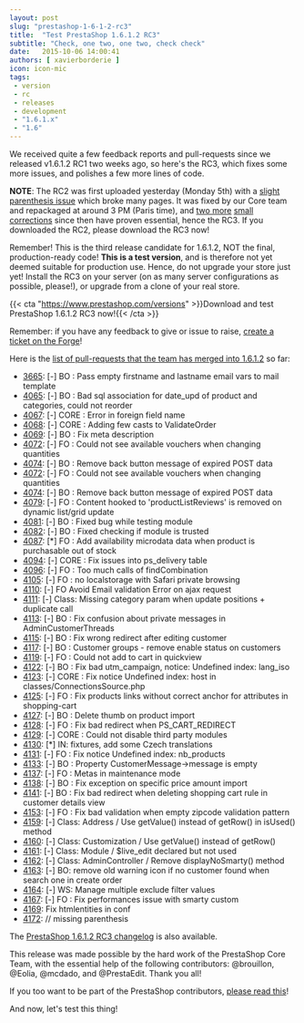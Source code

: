 ```yaml
---
layout: post
slug: "prestashop-1-6-1-2-rc3"
title:  "Test PrestaShop 1.6.1.2 RC3"
subtitle: "Check, one two, one two, check check"
date:   2015-10-06 14:00:41
authors: [ xavierborderie ]
icon: icon-mic
tags:
 - version
 - rc
 - releases
 - development
 - "1.6.1.x"
 - "1.6"
---
```


We received quite a few feedback reports and pull-requests since we released v1.6.1.2 RC1 two weeks ago, so here's the RC3, which fixes some more issues, and polishes a few more lines of code.

<b>NOTE</b>: The RC2 was first uploaded yesterday (Monday 5th) with a [slight parenthesis issue](https://github.com/PrestaShop/PrestaShop/pull/4172/files) which broke many pages. It was fixed by our Core team and repackaged at around 3 PM (Paris time), and [two more](https://github.com/PrestaShop/PrestaShop/commit/cf2901d3a3c2e7ff3ffe23092ea99cb5fa753192) [small corrections](https://github.com/PrestaShop/PrestaShop/commit/6b2d200ea0148f12932b9796986e3ec155397b72) since then have proven essential, hence the RC3. If you downloaded the RC2, please download the RC3 now!

Remember! This is the third release candidate for 1.6.1.2, NOT the final, production-ready code! <b>This is a test version</b>, and is therefore not yet deemed suitable for production use. Hence, do not upgrade your store just yet! Install the RC3 on your server (on as many server configurations as possible, please!), or upgrade from a clone of your real store.

{{< cta "https://www.prestashop.com/versions" >}}Download and test PrestaShop 1.6.1.2 RC3 now!{{< /cta >}}

Remember: if you have any feedback to give or issue to raise, [create a ticket on the Forge](http://doc.prestashop.com/display/PS16/How+to+use+the+Forge+to+contribute+to+PrestaShop)!

Here is the [list of pull-requests that the team has merged into 1.6.1.2](https://github.com/PrestaShop/PrestaShop/pulls?page=1&q=is%3Apr+base%3A1.6.1.x+is%3Aclosed+merged%3A%3E2015-08-17&utf8=%E2%9C%93) so far:

 * [3665](https://github.com/PrestaShop/PrestaShop/pull/3665): [-] BO : Pass empty firstname and lastname email vars to mail template
 * [4065](https://github.com/PrestaShop/PrestaShop/pull/4065): [-] BO : Bad sql association for date_upd of product and categories, could not reorder
 * [4067](https://github.com/PrestaShop/PrestaShop/pull/4067): [-] CORE : Error in foreign field name
 * [4068](https://github.com/PrestaShop/PrestaShop/pull/4068): [-] CORE : Adding few casts to ValidateOrder
 * [4069](https://github.com/PrestaShop/PrestaShop/pull/4069): [-] BO : Fix meta description
 * [4072](https://github.com/PrestaShop/PrestaShop/pull/4072): [-] FO : Could not see available vouchers when changing quantities
 * [4074](https://github.com/PrestaShop/PrestaShop/pull/4074): [-] BO : Remove back button message of expired POST data
 * [4072](https://github.com/PrestaShop/PrestaShop/pull/4072): [-] FO : Could not see available vouchers when changing quantities
 * [4074](https://github.com/PrestaShop/PrestaShop/pull/4074): [-] BO : Remove back button message of expired POST data
 * [4079](https://github.com/PrestaShop/PrestaShop/pull/4079): [-] FO : Content hooked to 'productListReviews' is removed on dynamic list/grid update
 * [4081](https://github.com/PrestaShop/PrestaShop/pull/4081): [-] BO : Fixed bug while testing module
 * [4082](https://github.com/PrestaShop/PrestaShop/pull/4082): [-] BO : Fixed checking if module is trusted
 * [4087](https://github.com/PrestaShop/PrestaShop/pull/4087): [*] FO : Add availability microdata data when product is purchasable out of stock
 * [4094](https://github.com/PrestaShop/PrestaShop/pull/4094): [-] CORE : Fix issues into ps_delivery table
 * [4096](https://github.com/PrestaShop/PrestaShop/pull/4096): [-] FO : Too much calls of findCombination
 * [4105](https://github.com/PrestaShop/PrestaShop/pull/4105): [-] FO : no localstorage with Safari private browsing
 * [4110](https://github.com/PrestaShop/PrestaShop/pull/4110): [-] FO Avoid Email validation Error on ajax request
 * [4111](https://github.com/PrestaShop/PrestaShop/pull/4111): [-] Class: Missing category param when update positions + duplicate call 
 * [4113](https://github.com/PrestaShop/PrestaShop/pull/4113): [-] BO : Fix confusion about private messages in AdminCustomerThreads
 * [4115](https://github.com/PrestaShop/PrestaShop/pull/4115): [-] BO : Fix wrong redirect after editing customer
 * [4117](https://github.com/PrestaShop/PrestaShop/pull/4117): [-] BO : Customer groups - remove enable status on customers
 * [4119](https://github.com/PrestaShop/PrestaShop/pull/4119): [-] FO : Could not add to cart in quickview
 * [4122](https://github.com/PrestaShop/PrestaShop/pull/4122): [-] BO : Fix bad utm_campaign, notice: Undefined index: lang_iso
 * [4123](https://github.com/PrestaShop/PrestaShop/pull/4123): [-] CORE : Fix notice Undefined index: host in classes/ConnectionsSource.php
 * [4125](https://github.com/PrestaShop/PrestaShop/pull/4125): [-] FO : Fix products links without correct anchor for attributes in shopping-cart
 * [4127](https://github.com/PrestaShop/PrestaShop/pull/4127): [-] BO : Delete thumb on product import
 * [4128](https://github.com/PrestaShop/PrestaShop/pull/4128): [-] FO : Fix bad redirect when PS_CART_REDIRECT
 * [4129](https://github.com/PrestaShop/PrestaShop/pull/4129): [-] CORE : Could not disable third party modules
 * [4130](https://github.com/PrestaShop/PrestaShop/pull/4130): [*] IN: fixtures, add some Czech translations
 * [4131](https://github.com/PrestaShop/PrestaShop/pull/4131): [-] FO : Fix notice Undefined index: nb_products
 * [4133](https://github.com/PrestaShop/PrestaShop/pull/4133): [-] BO : Property CustomerMessage->message is empty
 * [4137](https://github.com/PrestaShop/PrestaShop/pull/4137): [-] FO : Metas in maintenance mode
 * [4138](https://github.com/PrestaShop/PrestaShop/pull/4138): [-] BO : Fix exception on specific price amount import
 * [4141](https://github.com/PrestaShop/PrestaShop/pull/4141): [-] BO : Fix bad redirect when deleting shopping cart rule in customer details view
 * [4153](https://github.com/PrestaShop/PrestaShop/pull/4153): [-] FO : Fix bad validation when empty zipcode validation pattern
 * [4159](https://github.com/PrestaShop/PrestaShop/pull/4159): [-] Class: Address / Use getValue() instead of getRow() in isUsed() method
 * [4160](https://github.com/PrestaShop/PrestaShop/pull/4160): [-] Class: Customization / Use getValue() instead of getRow()
 * [4161](https://github.com/PrestaShop/PrestaShop/pull/4161): [-] Class: Module / $live_edit declared but not used
 * [4162](https://github.com/PrestaShop/PrestaShop/pull/4162): [-] Class: AdminController / Remove displayNoSmarty() method
 * [4163](https://github.com/PrestaShop/PrestaShop/pull/4163): [-] BO: remove old warning icon if no customer found when search one in create order
 * [4164](https://github.com/PrestaShop/PrestaShop/pull/4164): [-] WS: Manage multiple exclude filter values
 * [4167](https://github.com/PrestaShop/PrestaShop/pull/4167): [-] FO : Fix performances issue with smarty custom
 * [4169](https://github.com/PrestaShop/PrestaShop/pull/4169): Fix htmlentities in conf
 * [4172](https://github.com/PrestaShop/PrestaShop/pull/4172): // missing parenthesis
 

The [PrestaShop 1.6.1.2 RC3 changelog](https://www.prestashop.com/en/developers-versions/changelog/1.6.1.2-rc3) is also available.

This release was made possible by the hard work of the PrestaShop Core Team, with the essential help of the following contributors: @brouillon, @Eolia, @mcdado, and @PrestaEdit. Thank you all!

If you too want to be part of the PrestaShop contributors, [please read this](http://doc.prestashop.com/display/PS16/Contributing+code+to+PrestaShop)!

And now, let's test this thing!
